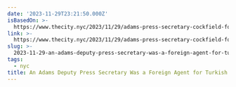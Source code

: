 ```yaml
---
date: '2023-11-29T23:21:50.000Z'
isBasedOn: >-
  https://www.thecity.nyc/2023/11/29/adams-press-secretary-cockfield-foreign-agent-turkey/?utm_content=buffer8fbab&utm_medium=social&utm_source=twitter&utm_campaign=buffer
link: >-
  https://www.thecity.nyc/2023/11/29/adams-press-secretary-cockfield-foreign-agent-turkey/?utm_content=buffer8fbab&utm_medium=social&utm_source=twitter&utm_campaign=buffer
slug: >-
  2023-11-29-an-adams-deputy-press-secretary-was-a-foreign-agent-for-turkish-trade-group
tags:
  - nyc
title: An Adams Deputy Press Secretary Was a Foreign Agent for Turkish Trade Group
---
```


